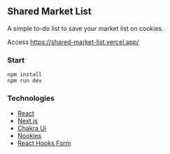 ## Shared Market List
A simple to-do list to save your market list on cookies.

Access https://shared-market-list.vercel.app/

### Start
```terminal
npm install
npm run dev
```

### Technologies
- [React](https://reactjs.org/)
- [Next.js](https://nextjs.org/)
- [Chakra Ui](**https://chakra-ui.com/**)
- [Nookies](https://github.com/maticzav/nookies)
- [React Hooks Form](https://react-hook-form.com/)
